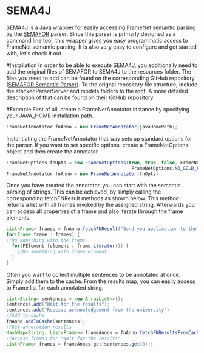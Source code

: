 # SEMA4J
SEMA4J is a Java wrapper for easily accessing FrameNet semantic parsing by the [SEMAFOR](https://github.com/Noahs-ARK/semafor-semantic-parser) parser. Since this parser is primarly
designed as a command line tool, this wrapper gives you easy programmatic access to FrameNet semantic parsing. It is also
very easy to configure and get started with, let's check it out.

#Installation
In order to be able to execute SEMA4J, you additionally need to add the original files of SEMAFOR to SEMA4J to the resources folder. The files you need to add can be found on the corresponding GitHub repository ([SEMAFOR Semantic Parser](https://github.com/Noahs-ARK/semafor-semantic-parser)). To the orignal repository file structure, include the stackedParserServer and models folders to the root. A more detailed description of that can be found on their GitHub repository. 

#Example
First of all, create a FrameNetAnnotator instance by specifying your JAVA_HOME installation path.
```java
FrameNetAnnotator fnAnno = new FrameNetAnnotator(javaHomePath);
```
Instantiating the FrameNetAnnotator that way sets up standard options for the parser. If you
want to set specific options, create a FrameNetOptions object and then create the annotator.
```java
FrameNetOptions fnOpts = new FrameNetOptions(true, true, false, FrameNetOptions.DECODING_TYPE_BEAM,
                                              FrameNetOptions.NO_GOLD_FILES, javaHomePath);
FrameNetAnnotator fnAnno = new FrameNetAnnotator(fnOpts);
```
Once you have created the annotator, you can start with the semantic parsing of strings.
This can be achieved, by simply calling the corresponding fetchFNResult methods as
shown below. This method returns a list with all frames invoked by the assigned string.
Afterwards you can access all properties of a frame and also iterate through the frame elements.

```java
List<Frame> frames = fnAnno.fetchFNResult("Send you application to the university");
for(Frame frame : frames) {
//Do something with the frame
  for(FElement felement : frame.iterator()) {
    //Do something with frame element
  }
}
```
Often you want to collect multiple sentences to be annotated at once. Simply add them to
the cache. From the results map, you can easily access to Frame list for each annotated string.

```java
List<String> sentences = new ArrayList<>();
sentences.add("Wait for the results");
sentences.add("Receive acknowledgement from the university")
//Add to cache
fnAnno.addToCache(sentences);
//Get annotation results
HashMap<String, List<Frame>> frameAnnos = fnAnno.fetchFNResultsFromCache(sentence);
//Access frames for "Wait for the results"
List<Frame> frames = frameAnnos.get(sentences.get(0));
```
